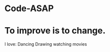 # Code-ASAP
# To improve is to change.
I love:
       Dancing
       Drawing
       watching movies
